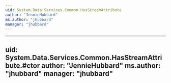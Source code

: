 ```yaml
---
uid: System.Data.Services.Common.HasStreamAttribute
author: "JennieHubbard"
ms.author: "jhubbard"
manager: "jhubbard"
---
```


---
uid: System.Data.Services.Common.HasStreamAttribute.#ctor
author: "JennieHubbard"
ms.author: "jhubbard"
manager: "jhubbard"
---
